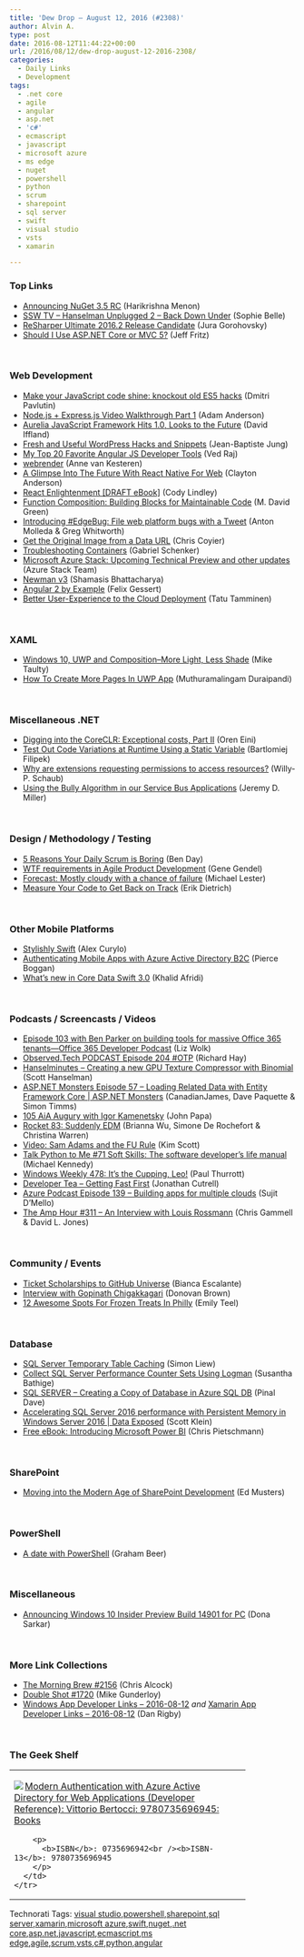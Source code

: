 ```yaml
---
title: 'Dew Drop – August 12, 2016 (#2308)'
author: Alvin A.
type: post
date: 2016-08-12T11:44:22+00:00
url: /2016/08/12/dew-drop-august-12-2016-2308/
categories:
  - Daily Links
  - Development
tags:
  - .net core
  - agile
  - angular
  - asp.net
  - 'c#'
  - ecmascript
  - javascript
  - microsoft azure
  - ms edge
  - nuget
  - powershell
  - python
  - scrum
  - sharepoint
  - sql server
  - swift
  - visual studio
  - vsts
  - xamarin

---
```

### <a name="top"></a>Top Links

  * <a href="http://blog.nuget.org/20160811/Announcing-NuGet-3.5-RC.html" target="_blank">Announcing NuGet 3.5 RC</a> (Harikrishna Menon)
  * <a href="http://tv.ssw.com/6765/hanselman-unplugged-2-back-down-under" target="_blank">SSW TV &#8211; Hanselman Unplugged 2 – Back Down Under</a> (Sophie Belle)
  * <a href="https://blog.jetbrains.com/dotnet/2016/08/11/resharper-ultimate-2016-2-release-candidate/" target="_blank">ReSharper Ultimate 2016.2 Release Candidate</a> (Jura Gorohovsky)
  * <a href="http://www.jeffreyfritz.com/2016/08/should-i-use-asp-net-core-or-mvc-5/" target="_blank">Should I Use ASP.NET Core or MVC 5?</a> (Jeff Fritz)

&nbsp;

### <a name="web"></a>Web Development

  * <a href="https://rainsoft.io/make-your-javascript-code-shide-knockout-old-es5-hack/" target="_blank">Make your JavaScript code shine: knockout old ES5 hacks</a> (Dmitri Pavlutin)
  * <a href="https://blog.falafel.com/node-js-express-js-video-walkthrough-part-1/" target="_blank">Node.js + Express.js Video Walkthrough Part 1</a> (Adam Anderson)
  * <a href="http://www.infoq.com/news/2016/08/aurelia-1-0-released?utm_campaign=infoq_content&utm_source=infoq&utm_medium=feed&utm_term=global" target="_blank">Aurelia JavaScript Framework Hits 1.0, Looks to the Future</a> (David Iffland)
  * <a href="https://dzone.com/articles/fresh-and-useful-wordpress-hacks-and-snippets?utm_medium=feed&utm_source=feedpress.me&utm_campaign=Feed%3A+dzone%2Fwebdev" target="_blank">Fresh and Useful WordPress Hacks and Snippets</a> (Jean-Baptiste Jung)
  * <a href="https://dzone.com/articles/my-top-20-favorite-angular-js-developer-tools?utm_medium=feed&utm_source=feedpress.me&utm_campaign=Feed%3A+dzone%2Fwebdev" target="_blank">My Top 20 Favorite Angular JS Developer Tools</a> (Ved Raj)
  * <a href="https://annevankesteren.nl/2016/08/webrender" target="_blank">webrender</a> (Anne van Kesteren)
  * <a href="https://www.smashingmagazine.com/2016/08/a-glimpse-into-the-future-with-react-native-for-web/" target="_blank">A Glimpse Into The Future With React Native For Web</a> (Clayton Anderson)
  * <a href="https://www.gitbook.com/book/frontendmasters/react-enlightenment/details" target="_blank">React Enlightenment [DRAFT eBook]</a> (Cody Lindley)
  * <a href="https://www.sitepoint.com/function-composition-building-blocks-for-maintainable-code/" target="_blank">Function Composition: Building Blocks for Maintainable Code</a> (M. David Green)
  * <a href="http://blogs.windows.com/msedgedev/2016/08/11/edgebug-twitter/?WT.mc_id=DX_MVP4025064" target="_blank">Introducing #EdgeBug: File web platform bugs with a Tweet</a> (Anton Molleda & Greg Whitworth)
  * <a href="https://css-tricks.com/get-original-image-data-url/" target="_blank">Get the Original Image from a Data URL</a> (Chris Coyier)
  * <a href="http://feedproxy.google.com/~r/LosTechies/~3/5XJVzZyq5BU/" target="_blank">Troubleshooting Containers</a> (Gabriel Schenker)
  * <a href="https://azure.microsoft.com/blog/microsoft-azure-stack-upcoming-technical-preview-and-other-updates-3/" target="_blank">Microsoft Azure Stack: Upcoming Technical Preview and other updates</a> (Azure Stack Team)
  * <a href="http://blog.getpostman.com/2016/08/12/newman-v3/" target="_blank">Newman v3</a> (Shamasis Bhattacharya)
  * <a href="https://medium.com/baqend-blog/angular-2-by-example-e85a09fa6480#.bkgdfnudo" target="_blank">Angular 2 by Example</a> (Felix Gessert)
  * <a href="https://www.triplet.fi/blog/better-user-experience-to-the-cloud-deployment/" target="_blank">Better User-Experience to the Cloud Deployment</a> (Tatu Tamminen)

&nbsp;

### <a name="silverlight"></a>XAML

  * <a href="http://feedproxy.google.com/~r/mtaulty/~3/FI8LGRhT8yE/" target="_blank">Windows 10, UWP and Composition–More Light, Less Shade</a> (Mike Taulty)
  * <a href="http://www.c-sharpcorner.com/article/how-to-create-more-pages-in-uwp-app2/" target="_blank">How To Create More Pages In UWP App</a> (Muthuramalingam Duraipandi)

&nbsp;

### <a name="dotnet"></a>Miscellaneous .NET

  * <a href="http://feedproxy.google.com/~r/AyendeRahien/~3/bkFJQwI8bsE/digging-into-the-coreclr-exceptional-costs-part-ii" target="_blank">Digging into the CoreCLR: Exceptional costs, Part II</a> (Oren Eini)
  * <a href="https://visualstudiomagazine.com/articles/2016/08/01/test-out-code-variations.aspx" target="_blank">Test Out Code Variations at Runtime Using a Static Variable</a> (Bartlomiej Filipek)
  * <a href="https://blogs.msdn.microsoft.com/visualstudioalmrangers/2016/08/11/why-are-extensions-requesting-permissions-to-access-resources/" target="_blank">Why are extensions requesting permissions to access resources?</a> (Willy-P. Schaub)
  * <a href="https://jeremydmiller.com/2016/08/11/using-the-bully-algorithm-in-our-service-bus-applications/" target="_blank">Using the Bully Algorithm in our Service Bus Applications</a> (Jeremy D. Miller)

&nbsp;

### <a name="design"></a>Design / Methodology / Testing

  * <a href="https://appdevelopermagazine.com/4261/2016/8/10/5-Reasons-Your-Daily-Scrum-is-Boring/" target="_blank">5 Reasons Your Daily Scrum is Boring</a> (Ben Day)
  * <a href="http://www.infoq.com/articles/wtf-requirements-agile?utm_campaign=infoq_content&utm_source=infoq&utm_medium=feed&utm_term=global" target="_blank">WTF requirements in Agile Product Development</a> (Gene Gendel)
  * <a href="http://magenic.com/Blog/Post/176/Forecast-Mostly-cloudy-with-a-chance-of-failure" target="_blank">Forecast: Mostly cloudy with a chance of failure</a> (Michael Lester)
  * <a href="https://blog.ndepend.com/measure-your-code-to-get-back-on-track/" target="_blank">Measure Your Code to Get Back on Track</a> (Erik Dietrich)

&nbsp;

### <a name="mobile"></a>Other Mobile Platforms

  * <a href="https://dzone.com/articles/stylishly-swift?utm_medium=feed&utm_source=feedpress.me&utm_campaign=Feed%3A+dzone%2Fmobile" target="_blank">Stylishly Swift</a> (Alex Curylo)
  * <a href="https://blog.xamarin.com/authenticating-mobile-apps-with-azure-active-directory-b2c/" target="_blank">Authenticating Mobile Apps with Azure Active Directory B2C</a> (Pierce Boggan)
  * <a href="http://feedproxy.google.com/~r/jayway/posts/~3/FFtwIDXFmxA/" target="_blank">What’s new in Core Data Swift 3.0</a> (Khalid Afridi)

&nbsp;

### <a name="podcasts"></a>Podcasts / Screencasts / Videos

  * <a href="http://blogs.office.com/2016/08/11/episode-103-with-ben-parker-on-building-tools-for-massive-office-365-tenants-office-365-developer-podcast/" target="_blank">Episode 103 with Ben Parker on building tools for massive Office 365 tenants—Office 365 Developer Podcast</a> (Liz Wolk)
  * <a href="http://www.windowsobserver.com/2016/08/11/observed-tech-podcast-episode-204-otp/" target="_blank">Observed.Tech PODCAST Episode 204 #OTP</a> (Richard Hay)
  * <a href="http://www.hanselminutes.com/default.aspx?ShowID=18527" target="_blank">Hanselminutes &#8211; Creating a new GPU Texture Compressor with Binomial</a> (Scott Hanselman)
  * <a href="https://channel9.msdn.com/Series/aspnetmonsters/ASPNET-Monsters-Episode-57-Loading-Related-Data-with-Entity-Framework-Core?WT.mc_id=DX_MVP4025064" target="_blank">ASP.NET Monsters Episode 57 &#8211; Loading Related Data with Entity Framework Core | ASP.NET Monsters</a> (CanadianJames, Dave Paquette & Simon Timms)
  * <a href="https://devchat.tv/adv-in-angular/105-aia-agury-with-igor-kamenetsky" target="_blank">105 AiA Augury with Igor Kamenetsky</a> (John Papa)
  * <a href="http://relay.fm/rocket/83" target="_blank">Rocket 83: Suddenly EDM</a> (Brianna Wu, Simone De Rochefort & Christina Warren)
  * <a href="http://www.radicalcandor.com/blog/video-sam-adams-fu-rule/" target="_blank">Video: Sam Adams and the FU Rule</a> (Kim Scott)
  * <a href="https://talkpython.fm/episodes/show/71/soft-skills-the-software-developer-s-life-manual" target="_blank">Talk Python to Me #71 Soft Skills: The software developer&#8217;s life manual</a> (Michael Kennedy)
  * <a href="https://www.thurrott.com/podcasts/75760/windows-weekly-478-cupping-leo" target="_blank">Windows Weekly 478: It’s the Cupping, Leo!</a> (Paul Thurrott)
  * <a href="http://feedproxy.google.com/~r/DeveloperTea/~3/h3UuWxCaawg/44448-getting-fast-first" target="_blank">Developer Tea &#8211; Getting Fast First</a> (Jonathan Cutrell)
  * <a href="http://azpodcast.azurewebsites.net/post/Episode-139-Building-apps-for-multiple-clouds" target="_blank">Azure Podcast Episode 139 &#8211; Building apps for multiple clouds</a> (Sujit D&#8217;Mello)
  * <a href="http://feedproxy.google.com/~r/TheAmpHour/~3/xB2B3JjGOoY/" target="_blank">The Amp Hour #311 – An Interview with Louis Rossmann</a> (Chris Gammell & David L. Jones)

&nbsp;

### <a name="events"></a>Community / Events

  * <a href="https://github.com/blog/2221-ticket-scholarships-to-github-universe" target="_blank">Ticket Scholarships to GitHub Universe</a> (Bianca Escalante)
  * <a href="https://channel9.msdn.com/Blogs/DevOps-Interviews/Interview-with-Gopinath-Chigakkagari?WT.mc_id=DX_MVP4025064" target="_blank">Interview with Gopinath Chigakkagari</a> (Donovan Brown)
  * <a href="http://www.uwishunu.com/2016/08/10-awesome-frozen-treats-enjoy-philly-summer/" target="_blank">12 Awesome Spots For Frozen Treats In Philly</a> (Emily Teel)

&nbsp;

### <a name="sql"></a>Database

  * <a href="http://feedproxy.google.com/~r/MSSQLTips-LatestSqlServerTips/~3/AEL6WjoY9zk/tip.asp" target="_blank">SQL Server Temporary Table Caching</a> (Simon Liew)
  * <a href="http://feedproxy.google.com/~r/MSSQLTips-LatestSqlServerTips/~3/Rj2wn6PgJx4/tip.asp" target="_blank">Collect SQL Server Performance Counter Sets Using Logman</a> (Susantha Bathige)
  * <a href="http://blog.sqlauthority.com/2016/08/12/sql-server-creating-copy-database-azure-sql-db/" target="_blank">SQL SERVER – Creating a Copy of Database in Azure SQL DB</a> (Pinal Dave)
  * <a href="https://channel9.msdn.com/Shows/Data-Exposed/SQL-Server-2016-and-Windows-Server-2016-SCM--FAST?WT.mc_id=DX_MVP4025064" target="_blank">Accelerating SQL Server 2016 performance with Persistent Memory in Windows Server 2016 | Data Exposed</a> (Scott Klein)
  * <a href="https://buildazure.com/2016/08/12/free-ebook-introducing-microsoft-power-bi/" target="_blank">Free eBook: Introducing Microsoft Power BI</a> (Chris Pietschmann)

&nbsp;

### <a name="sp"></a>SharePoint

  * <a href="http://developer.telerik.com/featured/moving-modern-age-sharepoint-development/" target="_blank">Moving into the Modern Age of SharePoint Development</a> (Ed Musters)

&nbsp;

### <a name="ps"></a>PowerShell

  * <a href="https://powershell.org/2016/08/11/a-date-with-powershell/" target="_blank">A date with PowerShell</a> (Graham Beer)

&nbsp;

### <a name="misc"></a>Miscellaneous

  * <a href="http://blogs.windows.com/windowsexperience/2016/08/11/announcing-windows-10-insider-preview-build-14901-for-pc/?WT.mc_id=DX_MVP4025064" target="_blank">Announcing Windows 10 Insider Preview Build 14901 for PC</a> (Dona Sarkar)

&nbsp;

### <a name="links"></a>More Link Collections

  * <a href="http://feedproxy.google.com/~r/ReflectivePerspective/~3/toSuisXGoX0/" target="_blank">The Morning Brew #2156</a> (Chris Alcock)
  * <a href="http://afreshcup.com/home/2016/8/11/double-shot-1720.html" target="_blank">Double Shot #1720</a> (Mike Gunderloy)
  * <a href="http://windowsappdev.com/2016/08/windows-app-developer-links-2016-08-12/" target="_blank">Windows App Developer Links &#8211; 2016-08-12</a> _and_ <a href="http://allaboutxamarin.com/2016/08/xamarin-app-developer-links-2016-08-12/" target="_blank">Xamarin App Developer Links &#8211; 2016-08-12</a> (Dan Rigby)

&nbsp;

### <a name="shelf"></a>The Geek Shelf

<div id="scid:7dc1bd33-94bd-46fd-a20b-0131235bcd47:8480b624-6f4e-4f23-875c-6b714e36ef38" class="wlWriterEditableSmartContent" style="float: none; padding-bottom: 0px; padding-top: 0px; padding-left: 0px; margin: 0px; display: inline; padding-right: 0px">
  <table cellspacing="0" cellpadding="2" width="400" border="0" unselectable="on">
    <tr>
      <td valign="top" width="400">
        <p>
          <a title="Modern Authentication with Azure Active Directory for Web Applications (Developer Reference): Vittorio Bertocci: 9780735696945: Books" href="http://www.amazon.com/exec/obidos/ASIN/0735696942/amavin-20"><img data-recalc-dims="1" decoding="async" src="https://i0.wp.com/images.amazon.com/images/P/0735696942.01.MZZZZZZZ.jpg?w=660" border="0" align="left" style="float:left" />Modern Authentication with Azure Active Directory for Web Applications (Developer Reference): Vittorio Bertocci: 9780735696945: Books</a>
        </p>
        
        <p>
          <b>ISBN</b>: 0735696942<br /><b>ISBN-13</b>: 9780735696945
        </p>
      </td>
    </tr>
  </table>
</div>

<div id="scid:0767317B-992E-4b12-91E0-4F059A8CECA8:72c83f05-b836-46d0-af16-04bba1133624" class="wlWriterEditableSmartContent" style="float: none; padding-bottom: 0px; padding-top: 0px; padding-left: 0px; margin: 0px; display: inline; padding-right: 0px">
  Technorati Tags: <a href="http://technorati.com/tags/visual+studio" rel="tag">visual studio</a>,<a href="http://technorati.com/tags/powershell" rel="tag">powershell</a>,<a href="http://technorati.com/tags/sharepoint" rel="tag">sharepoint</a>,<a href="http://technorati.com/tags/sql+server" rel="tag">sql server</a>,<a href="http://technorati.com/tags/xamarin" rel="tag">xamarin</a>,<a href="http://technorati.com/tags/microsoft+azure" rel="tag">microsoft azure</a>,<a href="http://technorati.com/tags/swift" rel="tag">swift</a>,<a href="http://technorati.com/tags/nuget" rel="tag">nuget</a>,<a href="http://technorati.com/tags/.net+core" rel="tag">.net core</a>,<a href="http://technorati.com/tags/asp.net" rel="tag">asp.net</a>,<a href="http://technorati.com/tags/javascript" rel="tag">javascript</a>,<a href="http://technorati.com/tags/ecmascript" rel="tag">ecmascript</a>,<a href="http://technorati.com/tags/ms+edge" rel="tag">ms edge</a>,<a href="http://technorati.com/tags/agile" rel="tag">agile</a>,<a href="http://technorati.com/tags/scrum" rel="tag">scrum</a>,<a href="http://technorati.com/tags/vsts" rel="tag">vsts</a>,<a href="http://technorati.com/tags/c%23" rel="tag">c#</a>,<a href="http://technorati.com/tags/python" rel="tag">python</a>,<a href="http://technorati.com/tags/angular" rel="tag">angular</a>
</div>